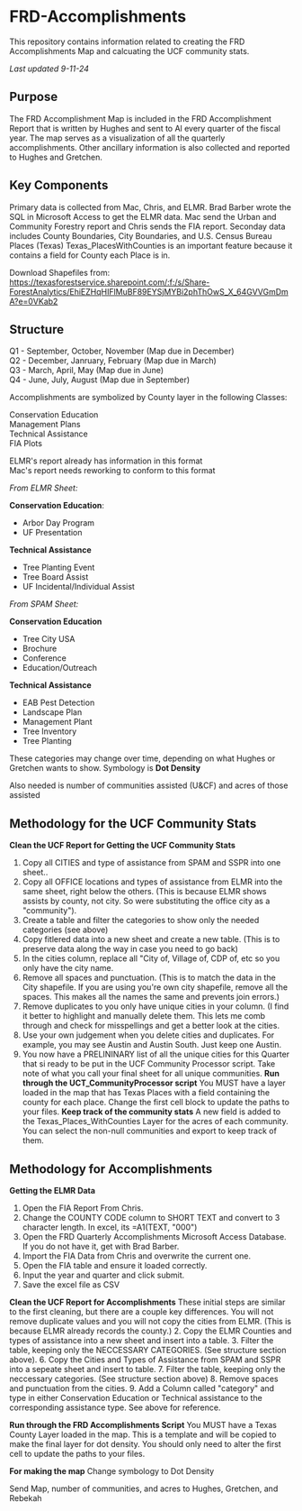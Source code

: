 # FRD-Accomplishments 
This repository contains information related to creating the FRD Accomplishments Map and calcuating the UCF community stats.<br>

*Last updated 9-11-24*
## Purpose
The FRD Accomplishment Map is included in the FRD Accomplishment Report that is written by Hughes and sent to Al every quarter of the fiscal year. The map serves as a visualization of all the quarterly accomplishments. Other ancillary information is also collected and reported to Hughes and Gretchen. 
## Key Components
Primary data is collected from Mac, Chris, and ELMR. Brad Barber wrote the SQL in Microsoft Access to get the ELMR data. Mac send the Urban and Community Forestry report and Chris sends the FIA report. 
Seconday data includes County Boundaries, City Boundaries, and U.S. Census Bureau Places (Texas) 
Texas_PlacesWithCounties is an important feature because it contains a field for County each Place is in. 

Download Shapefiles from:
https://texasforestservice.sharepoint.com/:f:/s/Share-ForestAnalytics/EhiEZHqHIFlMuBF89EYSjMYBi2phThOwS_X_64GVVGmDmA?e=0VKab2
## Structure
Q1 - September, October, November (Map due in December) <br>
Q2 - December, Janruary, February (Map due in March)<br>
Q3 - March, April, May (Map due in June)<br>
Q4 - June, July, August (Map due in September)<br>

Accomplishments are symbolized by County layer in the following Classes:<br>

Conservation Education<br>
Management Plans<br>
Technical Assistance<br>
FIA Plots<br>

ELMR's report already has information in this format <br>
Mac's report needs reworking to conform to this format <br>

*From ELMR Sheet:* <br>

**Conservation Education**: <br>
*  Arbor Day Program <br>
*  UF Presentation <br>

**Technical Assistance**<br>
*  Tree Planting Event<br>
*  Tree Board Assist<br>
*  UF Incidental/Individual Assist<br>

*From SPAM Sheet:* <br>

**Conservation Education**<br>
*  Tree City USA<br>
*  Brochure<br>
*  Conference<br>
*  Education/Outreach<br>

**Technical Assistance** <br>
*  EAB Pest Detection<br>
*  Landscape Plan<br>
*  Management Plant<br>
*  Tree Inventory<br>
*  Tree Planting<br>

These categories may change over time, depending on what Hughes or Gretchen wants to show. 
Symbology is **Dot Density**<br>

Also needed is number of communities assisted (U&CF) and acres of those assisted

## Methodology for the UCF Community Stats
**Clean the UCF Report for Getting the UCF Community Stats**
 1. Copy all CITIES and type of assistance from SPAM and SSPR into one sheet..
 2. Copy all OFFICE locations and types of assistance from ELMR into the same sheet, right below the others. (This is because ELMR shows assists by county, not city. So were substituting the office city as a "community").
 3. Create a table and filter the categories to show only the needed categories (see above)
 4. Copy fitlered data into a new sheet and create a new table. (This is to preserve data along the way in case you need to go back)
 5. In the cities column, replace all "City of, Village of, CDP of, etc so you only have the city name.
 6. Remove all spaces and punctuation. (This is to match the data in the City shapefile. If you are using you're own city shapefile, remove all the spaces. This makes all the names the same and prevents join errors.)
 7. Remove duplicates to you only have unique cities in your column. (I find it better to highlight and manually delete them. This lets me comb through and check for misspellings and get a better look at the cities.
 8. Use your own judgement when you delete cities and duplicates. For example, you may see Austin and Austin South. Just keep one Austin.
 9. You now have a PRELININARY list of all the unique cities for this Quarter that si ready to be put in the UCF Community Processor script. Take note of what you call your final sheet for all unique communities.
**Run through the UCT_CommunityProcessor script**
You MUST have a layer loaded in the map that has Texas Places with a field containing the county for each place. Change the first cell block to update the paths to your files. 
**Keep track of the community stats**
A new field is added to the Texas_Places_WithCounties Layer for the acres of each community. You can select the non-null communities and export to keep track of them. 

## Methodology for Accomplishments 
**Getting the ELMR Data**
1. Open the FIA Report From Chris.
2. Change the COUNTY CODE column to SHORT TEXT and convert to 3 character length. In excel, its =A1(TEXT, "000")
3. Open the FRD Quarterly Accomplishments Microsoft Access Database. If you do not have it, get with Brad Barber.
4. Import the FIA Data from Chris and overwrite the current one.
5. Open the FIA table and ensure it loaded correctly.
6. Input the year and quarter and click submit.
7. Save the excel file as CSV

**Clean the UCF Report for Accomplishments**
These initial steps are similar to the first cleaning, but there are a couple key differences. You will not remove duplicate values and you will not copy the cities from ELMR. (This is because ELMR already records the county.)
2. Copy the ELMR Counties and types of assistance into a new sheet and insert into a table.
3. Filter the table, keeping only the NECCESSARY CATEGORIES. (See structure section above).
6. Copy the Cities and Types of Assistance from SPAM and SSPR into a sepeate sheet and insert to table.
7. Filter the table, keeping only the neccessary categories. (See structure section above)
8. Remove spaces and punctuation from the cities.
9. Add a Column called "category" and type in either Conservation Education or Technical assistance to the corresponding assistance type. See above for reference.

**Run through the FRD Accomplishments Script**
You MUST have a Texas County Layer loaded in the map. This is a template and will be copied to make the final layer for dot density. You should only need to alter the first cell to update the paths to your files. 

**For making the map**
Change symbology to Dot Density


Send Map, number of communities, and acres to Hughes, Gretchen, and Rebekah



